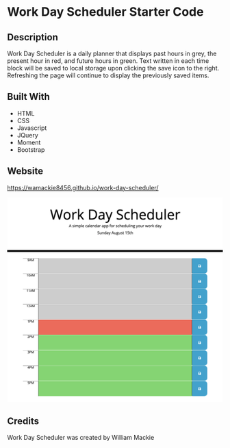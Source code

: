 # Work Day Scheduler Starter Code

## Description
Work Day Scheduler is a daily planner that displays past hours in grey, the present hour in red, and future hours in green. Text written in each time block will be saved to local storage upon clicking the save icon to the right. Refreshing the page will continue to display the previously saved items.

## Built With
* HTML
* CSS
* Javascript
* JQuery
* Moment
* Bootstrap

## Website
https://wamackie8456.github.io/work-day-scheduler/

![screenshot](assets/images/schedule.png)

## Credits
Work Day Scheduler was created by William Mackie
